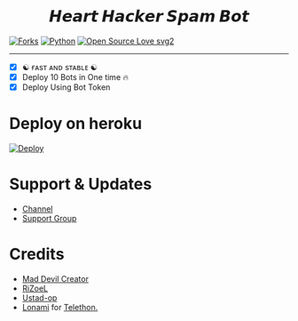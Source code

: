 <h1 align="center">
  <b>𝙃𝙚𝙖𝙧𝙩 𝙃𝙖𝙘𝙠𝙚𝙧 𝙎𝙥𝙖𝙢 𝘽𝙤𝙩</b>
</h1>

[![Forks](https://img.shields.io/github/forks/AT-WORLDS-END/HeartHackerSpamBot?style=flat-square&color=orange)](https://github.com/AT-WORLDS-END/HeartHackerSpamBot/fork)
[![Python](https://img.shields.io/badge/Python-v3.9.7-blue)](https://www.python.org/)
[![Open Source Love svg2](https://badges.frapsoft.com/os/v2/open-source.svg?v=103)](https://github.com/AT-WORLDS-END/HeartHackerSpamBot)
   
----
 
- [x] ☯︎ ғᴀsᴛ ᴀɴᴅ sᴛᴀʙʟᴇ ☯︎
- [x] Deploy 10 Bots in One time 🔥
- [x] Deploy Using Bot Token 

# Deploy on heroku

[![Deploy](https://www.herokucdn.com/deploy/button.svg)](https://heroku.com/deploy?template=https://github.com/AT-WORLDS-END/HeartHackerSpamBot)


# Support & Updates
* [Channel](https://t.me/YamlokOfficial)
* [Support Group](https://t.me/LethalXfighters)

# Credits
* [Mad Devil Creator](https://github.com/AT-WORLDS-END)
* [RiZoeL](https://github.com/MrRizoel)
* [Ustad-op](https://github.com/Ustad-Op)
* [Lonami](https://github.com/LonamiWebs/) for [Telethon.](https://github.com/LonamiWebs/Telethon)
